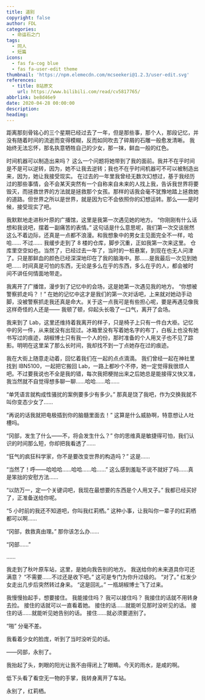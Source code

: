 ```yaml
---
title: 道别
copyright: false
author: FDL
categories:
  - 命运石之门
tags:
  - 同人
  - 短篇
icons:
  - fas fa-cog blue
  - fas fa-user-edit theme
thumbnail: 'https://npm.elemecdn.com/mcseekeri@1.2.3/user-edit.svg'
references:
  - title: B站原文
    url: https://www.bilibili.com/read/cv5817765/
abbrlink: be8d46e9
date: 2020-04-28 00:00:00
description:
headimg:
---
```


距离那刻骨铭心的三个星期已经过去了一年，但是那些事，那个人，那段记忆，并没有随着时间的流逝而变得模糊，反而如同吹去了碎屑的石雕一般愈发清晰。
我始终无法忘怀，那名执意牺牲自己的少女，那一抹，鲜血一般的红色。

<!-- more -->

时间机器可以制造出来吗？
这么一个问题将她带到了我的面前。我并不在乎时间是不是可以逆转，因为，她不让我去逆转；我也不在乎时间机器可不可以被制造出来，因为，她让我接受现实。
在过去的一年里我曾经无数次幻想过，基于我经历过的那些事情，会不会某天突然有一个自称来自未来的人找上我，告诉我世界将要毁灭，而拯救世界的方法就是拯救那个女孩。那样的话我会毫不犹豫地踏上拯救她的道路。但世界之所以是世界，就是因为它不会依照你的幻想运转。那么——是时候，接受现实了吧。

我默默地走进秋叶原的广播馆，这里是我第一次遇见她的地方。
“你刚刚有什么话想和我说吧，摆着一副痛苦的表情。”
这句话是什么意思呢，我们第一次交谈居然这么不着边际，还真是一点都不浪漫。和我想象中的男女主见面完全不一样，哈哈……
不过……
我缓步走到了 8 楼的仓库，脚步沉重，正如我第一次来这里。
仓库里空空如也。当然了，已经过去一年了，当时的一桩悬案，到现在也无人问津了。只是那鲜血的颜色已经深深地印在了我的脑海中。那……是我最后一次见到她吧……
时间真是可怕的东西，无论是多么在乎的东西，多么在乎的人，都会被时间不讲任何情面地带走。

我离开了广播馆，漫步到了记忆中的会场，这是她第一次遇见我的地方。
“你想被警察抓走吗？！”
在她的记忆中这才是我们的第一次对话吧，上来就对她动手动脚，没被警察抓走我还真是命大。关于这一点我可是有些担心呢，要是再遇见像我这样奇怪的人还是——
我顿了顿，仰起头长吸了一口气，离开了会场。

我来到了 Lab，这里还维持着我离开的样子，只是椅子上只有一件白大褂。记忆中的另一件，从来就没有出现过。冰箱里没有写着她名字的布丁，白板上也没有她书写过的痕迹，胡椒博士只有我一个人的份，那时准备的个人用叉子也不见了踪影。明明在这里呆了那么长时间，我却找不到一丁点她存在过的痕迹。

我在大街上随意走动着，回忆着我们在一起的点点滴滴。
我们曾经一起在神社里找到 IBN5100，一起把它搬回 Lab，一路上都吵个不停，她一定觉得我很烦人吧。不过要我说也不全是我的错，每次我把梗抛出来之后她总是能接得又快又准，我当然就不自觉得想多聊一聊……哈哈……哈……

“单凭语言就构成性骚扰的案例要多少有多少。”
那真是饶了我吧，作为交换我就不叫你变态少女了……

“再说的话我就把电极插到你的脑髓里面去！”
这算是什么威胁啊，特意想让人吐槽吗。

“冈部，发生了什么——不，将会发生什么？”
你的思维真是敏捷得可怕，我们认识的时间那么短，你却把我看透了……

“狂气的疯狂科学家，你不是要改变世界的构造吗？”
这是……

“当然了！呼——哈哈哈……哈哈……哈……”
这么感到羞耻不说不就好了吗……真是笨拙的安慰方法……

“以防万一，定一个关键词吧，我现在最想要的东西是个人用叉子。”
我都已经买好了，正准备送给你呢。

“5 小时前的我还不知道吧，你叫我红莉栖。”
这种小事，让我叫你一辈子的红莉栖都可以啊……

“冈部，救救真由理。”
那你该怎么办……

“冈部……”

……

我走到了秋叶原车站，这里，是她向我告别的地方。
我送给你的未来道具你可还满意？
“不需要……不过还是收下吧。”
这可是专门为你升过级的。
“对了。”
红发少女走出几步后突然转过身来。
“这是回礼。”
一瓶胡椒博士飞了过来。

我慢慢抬起手，想要接住。
我能接住吗？
我可以接住吗？
我接住的话就不用转身去捡。
接住的话就可以一直看着她。
接住的话……就能听见那时没听见的话。
接住的话……就能听见她告别的话。
接住……就必须要道别了。

“啪”
分毫不差。

我看着少女的脸庞，听到了当时没听见的话。

——冈部，永别了。

我抬起了头，刺眼的阳光让我不由得闭上了眼睛。今天的雨水，是咸的啊。

低下头看了看空无一物的手掌，我转身离开了车站。

永别了，红莉栖。